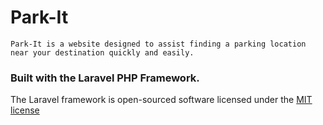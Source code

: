 # Park-It

	Park-It is a website designed to assist finding a parking location near your destination quickly and easily. 

### Built with the Laravel PHP Framework.

The Laravel framework is open-sourced software licensed under the [MIT license](http://opensource.org/licenses/MIT)
